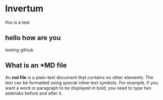 # Invertum
this is a test
## hello how are you
testing github

## What is an *MD file

An **md file** is a plain-text document that contains no other elements. The text can be formatted using special inline text symbols.
For example, if you want a word or paragraph to be displayed in bold, you need to type two asterisks before and after it. 
